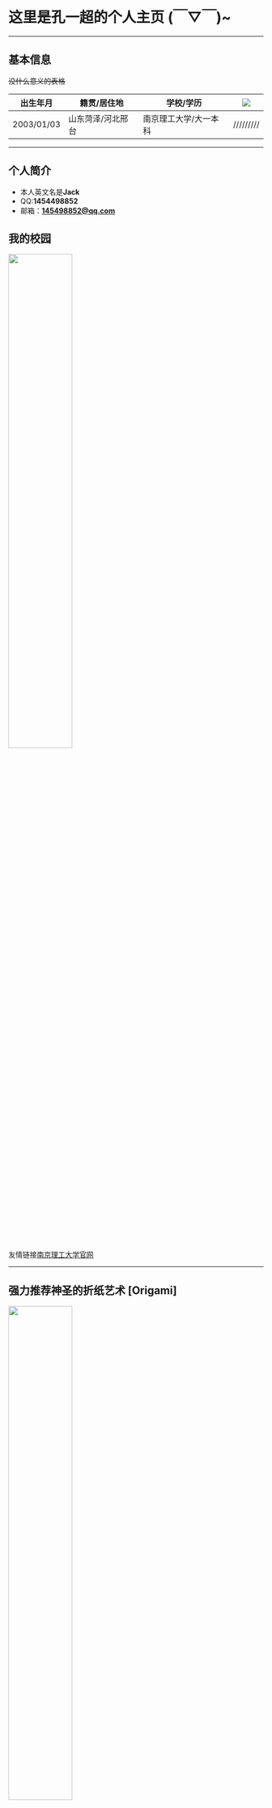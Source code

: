 # 这里是孔一超的个人主页 (￣▽￣)~

---

## 基本信息

~~没什么意义的表格~~

 |  出生年月  |  籍贯/居住地  |  学校/学历  | ![](http://m.qpic.cn/psc?/V52EhUgX0YboDE1ze2qB0GEYU82zqMdY/ruAMsa53pVQWN7FLK88i5luViB5mYjuVXD7ir6q7waKRwP6jCGSY9wuL8itRoa6t7y1OR0FeqCeUwVfcNznE*9LdWSBUKlbPQM4jEefEUFk!/b&bo=MAAwAAAAAAABByA!&rf=viewer_4)|
 |  ----  |  ----  |  ----  |  ----  |
 |  2003/01/03  |  山东菏泽/河北邢台  |  南京理工大学/大一本科  | /////////|
 
---

## 个人简介
 
 + 本人英文名是**Jack** 
 + QQ:**1454498852**
 + 邮箱：**145498852@qq.com**
 
## 我的校园
 
 <img src="http://m.qpic.cn/psc?/V52EhUgX0YboDE1ze2qB0GEYU82zqMdY/ruAMsa53pVQWN7FLK88i5gYaCTmWW5H3wrnmLFjEyJ8jbkT0BTDVEeBkZ26u57CFcKKNqd0uPHC.tdcCunHTZpLRhomaNYKe.NqeYxA.BZg!/b&bo=VQhABgAAAAADBzk!&rf=viewer_4" width="50%">

友情链接[南京理工大学官网](http://www.njust.edu.cn)

---

## 强力推荐神圣的折纸艺术 [Origami]

<img src="http://m.qpic.cn/psc?/V52EhUgX0YboDE1ze2qB0GEYU82zqMdY/ruAMsa53pVQWN7FLK88i5qszBsPQ1qozyUGmzA9rZWSMk*GofZkG9EcQ6MQd5UXZAucjUF2vWndIG6s7qu3BjbfgVltVuZUFb8vPRvaT6Mg!/b&bo=OAQ4BAAAAAABByA!&rf=viewer_4" width="50%">

[百度百科](https://baike.baidu.com/item/%E6%97%A5%E6%9C%AC%E6%8A%98%E7%BA%B8/7112245?fr=aladdin)

>> 折友据点                                                         
> + ~~如果不对齐我可能会死~~
+ [折纸吧](https://tieba.baidu.com/f?kw=%D5%DB%D6%BD&fr=ala0&tpl=5)
+ 微信公众号：搜索“川渝折纸”/“折纸日常”/“折叠之间”
 
## ~~旷工~~矿工茶馆 <img src="http://m.qpic.cn/psc?/V52EhUgX0YboDE1ze2qB0GEYU82zqMdY/ruAMsa53pVQWN7FLK88i5o7Uhx8gqEd7lZiYeXJKpU*13iZWx85wGMpGfFUyeLL0gpgCPj1C1coFlbOI8TlViAoZTicJr6ifHgcO6*qmduU!/b&bo=oQGhAQAAAAABByA!&rf=viewer_4" width="5%">

+ 玩玩小游戏[吃豆人](https://passer-by.com/pacman/)【开源】由passer-by.com制作
+ 直接上[b站](https://www.bilibili.com/)
+ [对对联](https://ai.binwang.me/couplet/)作者：王斌
+ [mcbbs](https://www.mcbbs.net)
+ 学习它不香嘛==

 <img src="http://m.qpic.cn/psc?/V52EhUgX0YboDE1ze2qB0GEYU82zqMdY/ruAMsa53pVQWN7FLK88i5j9YSBpb31LW*AZ1M7EYzn71uLZf2PKi8dIEWKwkJj53zBVKZiXmYsapXB5Y7rdh0Bsnxz9s0BezTYKLD*MgGSg!/b&bo=ngDqAAAAAAACB1c!&rf=viewer_4" width="30%">

